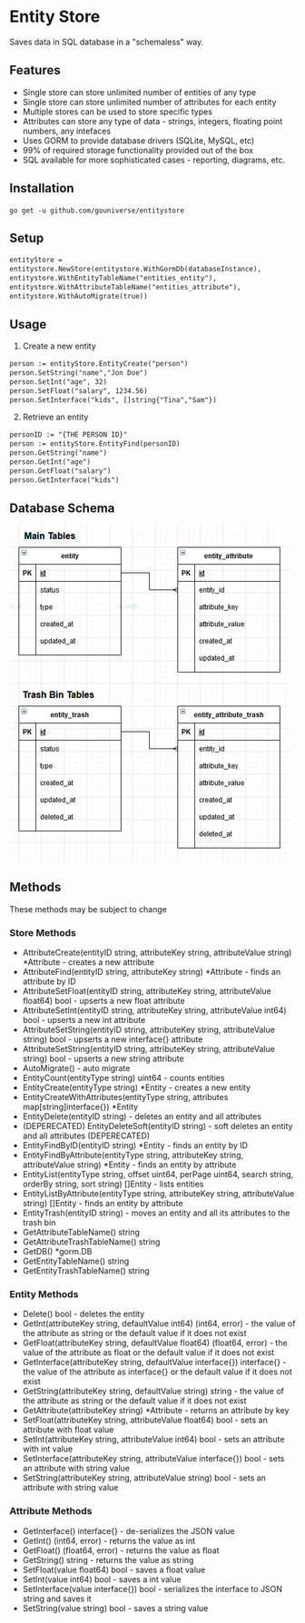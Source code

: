 # Entity Store

Saves data in SQL database in a "schemaless" way.

## Features

- Single store can store unlimited number of entities of any type
- Single store can store unlimited number of attributes for each entity
- Multiple stores can be used to store specific types
- Attributes can store any type of data - strings, integers, floating point numbers, any intefaces
- Uses GORM to provide database drivers (SQLite, MySQL, etc)
- 99% of required storage functionality provided out of the box
- SQL available for more sophisticated cases - reporting, diagrams, etc.

## Installation
```
go get -u github.com/gouniverse/entitystore
```

## Setup

```
entityStore = entitystore.NewStore(entitystore.WithGormDb(databaseInstance), entitystore.WithEntityTableName("entities_entity"), entitystore.WithAttributeTableName("entities_attribute"), entitystore.WithAutoMigrate(true))
```

## Usage

1. Create a new entity
```
person := entityStore.EntityCreate("person")
person.SetString("name","Jon Doe")
person.SetInt("age", 32)
person.SetFloat("salary", 1234.56)
person.SetInterface("kids", []string{"Tina","Sam"})
```

2. Retrieve an entity
```
personID := "{THE PERSON ID}"
person := entityStore.EntityFind(personID)
person.GetString("name")
person.GetInt("age")
person.GetFloat("salary")
person.GetInterface("kids")
```


## Database Schema

<img src="entitystore-database-schema.png" />

## Methods

These methods may be subject to change

### Store Methods


- AttributeCreate(entityID string, attributeKey string, attributeValue string) *Attribute - creates a new attribute
- AttributeFind(entityID string, attributeKey string) *Attribute - finds an attribute by ID
- AttributeSetFloat(entityID string, attributeKey string, attributeValue float64) bool - upserts a new float attribute
- AttributeSetInt(entityID string, attributeKey string, attributeValue int64) bool -  upserts a new int attribute
- AttributeSetString(entityID string, attributeKey string, attributeValue string) bool -  upserts a new interface{} attribute
- AttributeSetString(entityID string, attributeKey string, attributeValue string) bool -  upserts a new string attribute
- AutoMigrate() - auto migrate
- EntityCount(entityType string) uint64 - counts entities
- EntityCreate(entityType string) *Entity - creates a new entity
- EntityCreateWithAttributes(entityType string, attributes map[string]interface{}) *Entity
- EntityDelete(entityID string) - deletes an entity and all attributes
- (DEPERECATED) EntityDeleteSoft(entityID string) - soft deletes an entity and all attributes (DEPERECATED)
- EntityFindByID(entityID string) *Entity - finds an entity by ID
- EntityFindByAttribute(entityType string, attributeKey string, attributeValue string) *Entity - finds an entity by attribute
- EntityList(entityType string, offset uint64, perPage uint64, search string, orderBy string, sort string) []Entity - lists entities
- EntityListByAttribute(entityType string, attributeKey string, attributeValue string) []Entity - finds an entity by attribute
- EntityTrash(entityID string) - moves an entity and all its attributes to the trash bin
- GetAttributeTableName() string
- GetAttributeTrashTableName() string
- GetDB() *gorm.DB
- GetEntityTableName() string
- GetEntityTrashTableName() string


### Entity Methods

- Delete() bool - deletes the entity
- GetInt(attributeKey string, defaultValue int64) (int64, error) - the value of the attribute as string or the default value if it does not exist
- GetFloat(attributeKey string, defaultValue float64) (float64, error) - the value of the attribute as float or the default value if it does not exist
- GetInterface(attributeKey string, defaultValue interface{}) interface{} - the value of the attribute as interface{} or the default value if it does not exist
- GetString(attributeKey string, defaultValue string) string - the value of the attribute as string or the default value if it does not exist
- GetAttribute(attributeKey string) *Attribute - returns an attribute by key
- SetFloat(attributeKey string, attributeValue float64) bool - sets an attribute with float value
- SetInt(attributeKey string, attributeValue int64) bool - sets an attribute with int value
- SetInterface(attributeKey string, attributeValue interface{}) bool - sets an attribute with string value
- SetString(attributeKey string, attributeValue string) bool - sets an attribute with string value

### Attribute Methods

- GetInterface() interface{} - de-serializes the JSON value
- GetInt() (int64, error) - returns the value as int
- GetFloat() (float64, error) - returns the value as float
- GetString() string - returns the value as string
- SetFloat(value float64) bool - saves a float value
- SetInt(value int64) bool - saves a int value
- SetInterface(value interface{}) bool - serializes the interface to JSON string and saves it
- SetString(value string) bool - saves a string value
